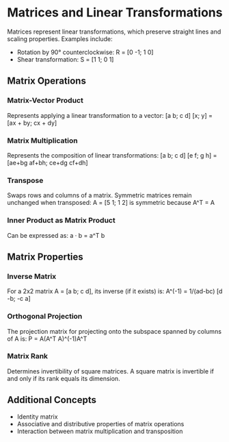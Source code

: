 # Matrices and Linear Transformations

Matrices represent linear transformations, which preserve straight lines and scaling properties. Examples include:

- Rotation by 90° counterclockwise: R = [0 -1; 1 0]
- Shear transformation: S = [1 1; 0 1]

## Matrix Operations

### Matrix-Vector Product

Represents applying a linear transformation to a vector:
[a b; c d] [x; y] = [ax + by; cx + dy]

### Matrix Multiplication

Represents the composition of linear transformations:
[a b; c d] [e f; g h] = [ae+bg af+bh; ce+dg cf+dh]

### Transpose

Swaps rows and columns of a matrix. Symmetric matrices remain unchanged when transposed:
A = [5 1; 1 2] is symmetric because A^T = A

### Inner Product as Matrix Product

Can be expressed as: a · b = a^T b

## Matrix Properties

### Inverse Matrix

For a 2x2 matrix A = [a b; c d], its inverse (if it exists) is:
A^(-1) = 1/(ad-bc) [d -b; -c a]

### Orthogonal Projection

The projection matrix for projecting onto the subspace spanned by columns of A is:
P = A(A^T A)^(-1)A^T

### Matrix Rank

Determines invertibility of square matrices. A square matrix is invertible if and only if its rank equals its dimension.

## Additional Concepts

- Identity matrix
- Associative and distributive properties of matrix operations
- Interaction between matrix multiplication and transposition
